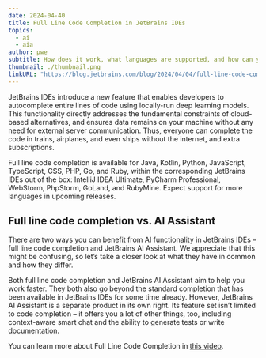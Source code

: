 ```yaml
---
date: 2024-04-40
title: Full Line Code Completion in JetBrains IDEs
topics:
  - ai
  - aia
author: pwe
subtitle: How does it work, what languages are supported, and how can you get started?
thumbnail: ./thumbnail.png
linkURL: "https://blog.jetbrains.com/blog/2024/04/04/full-line-code-completion-in-jetbrains-ides-all-you-need-to-know/"
---
```


JetBrains IDEs introduce a new feature that enables developers to autocomplete entire lines of code using locally-run deep learning models. This functionality directly addresses the fundamental constraints of cloud-based alternatives, and ensures data remains on your machine without any need for external server communication. Thus, everyone can complete the code in trains, airplanes, and even ships without the internet, and extra subscriptions.

Full line code completion is available for Java, Kotlin, Python, JavaScript, TypeScript, CSS, PHP, Go, and Ruby, within the corresponding JetBrains IDEs out of the box: IntelliJ IDEA Ultimate, PyCharm Professional, WebStorm, PhpStorm, GoLand, and RubyMine. Expect support for more languages in upcoming releases.

## Full line code completion vs. AI Assistant

There are two ways you can benefit from AI functionality in JetBrains IDEs – full line code completion and JetBrains AI Assistant. We appreciate that this might be confusing, so let’s take a closer look at what they have in common and how they differ.

Both full line code completion and JetBrains AI Assistant aim to help you work faster. They both also go beyond the standard completion that has been available in JetBrains IDEs for some time already. However, JetBrains AI Assistant is a separate product in its own right. Its feature set isn’t limited to code completion – it offers you a lot of other things, too, including context-aware smart chat and the ability to generate tests or write documentation.

You can learn more about Full Line Code Completion in [this video](https://youtu.be/DLBiJ5kYUFg).
